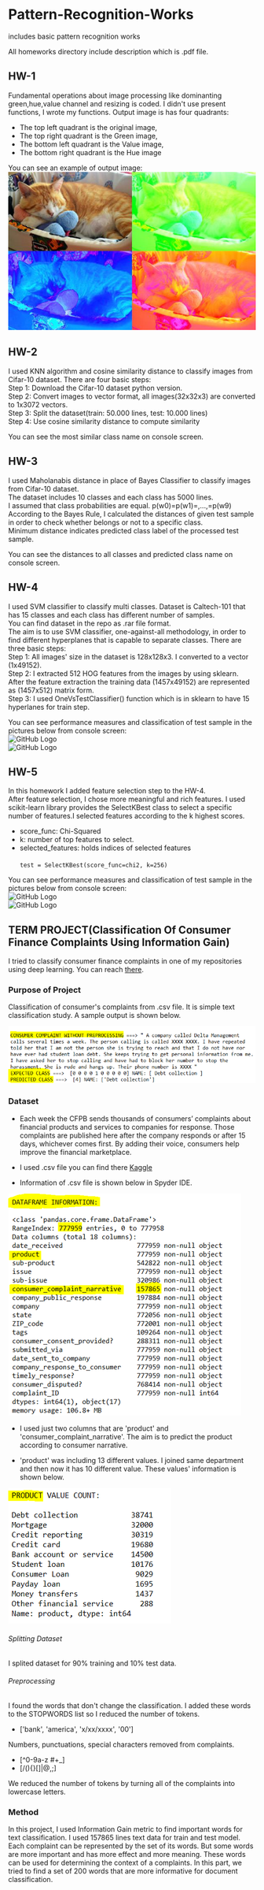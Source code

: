# Pattern-Recognition-Works
includes basic pattern recognition works

All homeworks directory include description which is .pdf file.

## HW-1 
Fundamental operations about image processing like dominanting green,hue,value channel  and resizing is coded. I didn't use present functions, I wrote my functions. Output image is has four quadrants:  <br>
 - The top left quadrant is the original image,<br>
 - The top right quadrant is the Green image, <br>
 - The bottom left quadrant is the Value image,<br>
 - The bottom right quadrant is the Hue image<br>
 
 You can see an example of output image: <br>
 ![GitHub Logo](https://github.com/nursultanbolel/Pattern-Recognition-Homeworks/blob/master/HW-1/savedCatImage.jpg)
 
## HW-2
I used KNN algorithm and cosine similarity distance to classify images from Cifar-10 dataset. There are four basic steps:<br>
Step 1: Download the Cifar-10 dataset python version.<br>
Step 2: Convert images to vector format, all images(32x32x3) are converted to 1x3072 vectors.<br>
Step 3: Split the dataset(train: 50.000 lines, test: 10.000 lines)<br>
Step 4: Use cosine similarity distance to compute similarity

You can see the most similar class name on console screen.

## HW-3
I used Maholanabis distance in place of Bayes Classifier to classify images from Cifar-10 dataset.<br>
The dataset includes 10 classes and each class has 5000 lines.<br>
I assumed that class probabilities are equal. p(w0)=p(w1)=,...,=p(w9) <br> 
According to the Bayes Rule, I calculated the distances of given test sample in order to check whether belongs or not to a specific class. <br>
Minimum distance indicates predicted class label of the processed test sample. <br>

You can see the distances to all classes and predicted class name on console screen.

## HW-4
I used SVM classifier to classify multi classes. Dataset is Caltech-101 that has 15 classes and each class has different number of samples. <br>
You can find dataset in the repo as .rar file format. <br>
The aim is to use SVM classifier, one-against-all methodology, in order to find different hyperplanes that is capable to separate classes. There are three basic steps: <br>
Step 1: All images' size in the dataset is 128x128x3. I converted to a vector (1x49152). <br>
Step 2: I extracted 512 HOG features from the images by using sklearn. After the feature extraction the training data (1457x49152) are represented as (1457x512) matrix form. <br>
Step 3: I used OneVsTestClassifier() function which is in sklearn to have 15 hyperlanes for train step.<br>

You can see performance measures and classification of test sample in the pictures below from console screen:  
![GitHub Logo](https://github.com/nursultanbolel/Pattern-Recognition-Works/blob/master/HW-4/performance_measures.JPG) <br>
![GitHub Logo](https://github.com/nursultanbolel/Pattern-Recognition-Works/blob/master/HW-4/test_sample.JPG) <br>

## HW-5
In this homework I added feature selection step to the HW-4. <br>
After feature selection, I chose more meaningful and rich features. I used scikit-learn library provides the SelectKBest class to select a specific number of features.I selected features according to the k highest scores. 
* score_func: Chi-Squared
* k: number of top features to select.
* selected_features: holds indices of selected features <br>
<code> test = SelectKBest(score_func=chi2, k=256) </code>

You can see performance measures and classification of test sample in the pictures below from console screen:  
![GitHub Logo](https://github.com/nursultanbolel/Pattern-Recognition-Works/blob/master/HW-5/performance_measures.JPG) <br>
![GitHub Logo](https://github.com/nursultanbolel/Pattern-Recognition-Works/blob/master/HW-5/test_sample.JPG) <br>

## TERM PROJECT(Classification Of Consumer Finance Complaints Using Information Gain)
I tried to classify consumer finance complaints in one of my repositories using deep learning. You can reach [there](https://github.com/nursultanbolel/Classification-Of-Consumer-Finance-Complaints). <br>
### Purpose of Project

Classification of consumer's complaints from .csv file. It is simple text classification study. A sample output is shown below.

![GitHub Logo](https://github.com/nursultanbolel/Classification-Of-Consumer-Finance-Complaints/blob/master/images/sample_output.PNG)

### Dataset
- Each week the CFPB sends thousands of consumers’ complaints about financial products and services to companies for response. Those complaints are published here after the company responds or after 15 days, whichever comes first. By adding their voice, consumers help improve the financial marketplace.

- I used .csv file  you can find there [Kaggle](https://www.kaggle.com/cfpb/us-consumer-finance-complaints)

- Information of .csv file is shown below in Spyder IDE.

![GitHub Logo](https://github.com/nursultanbolel/Classification-Of-Consumer-Finance-Complaints/blob/master/images/dataframe_inf.png)

- I used just two columns that are 'product' and 'consumer_complaint_narrative'. The aim is to predict the product according to consumer narrative.

- 'product' was including 13 different values. I joined same department and then now it has 10 different value. These values' information is shown below.

![GitHub Logo](https://github.com/nursultanbolel/Classification-Of-Consumer-Finance-Complaints/blob/master/images/product_inf.png)

###### Splitting Dataset

 I splited dataset for 90% training and 10% test data. 
 
 ###### Preprocessing
 
I found the words that don't change the classification. I added  these words to the STOPWORDS list so I reduced the number of tokens.

 - ['bank', 'america', 'x/xx/xxxx', '00'] 

Numbers, punctuations, special characters removed from complaints.

- [^0-9a-z #+_]
- [/(){}\[\]\|@,;] 

We reduced the number of tokens by turning all of the complaints into lowercase letters.

### Method
In this project, I used Information Gain metric to find important words for text classification. I used 157865 lines text data for train and test model. Each complaint can be represented by the set of its words. But some words are more important and has more effect and more meaning. These words can be used for determining the context of a complaints.
In this part, we tried to find a set of 200 words that are more informative for document classification.
